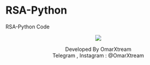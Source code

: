 # RSA-Python
RSA-Python Code 

<p align="center"><a href="https://t.me/CyberXtream" target="_blank"><img src="https://i.imgur.com/cNzAAib.png"></a></p>

<p align="center">
Developed By OmarXtream<br>
Telegram , Instagram : @OmarXtream
</p>
